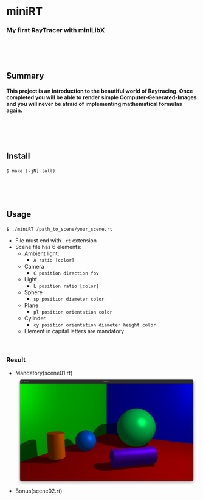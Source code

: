 # miniRT
### My first RayTracer with miniLibX
<br/><br/><br/>

## Summary
#### This project is an introduction to the beautiful world of Raytracing. Once completed you will be able to render simple Computer-Generated-Images and you will never be afraid of implementing mathematical formulas again.
<br/><br/><br/>

## Install
	$ make [-jN] (all)
<br/><br/><br/>

## Usage
	$ ./miniRT /path_to_scene/your_scene.rt
* File must end with `.rt` extension
* Scene file has 6 elements:
	* Ambient light:
		* `A ratio [color]`
	* Camera
		* `C position direction fov`
	* Light
		* `L position ratio [color]`
	* Sphere
		* `sp position diameter color`
	* Plane
		* `pl position orientation color`
	* Cylinder
		* `cy position orientation diameter height color`
	* Element in capital letters are mandatory
<br/><br/><br/>

### Result
* Mandatory(scene01.rt)
![Mandatory(scene01.rt)](./result/mandatory.png)
* Bonus(scene02.rt)
